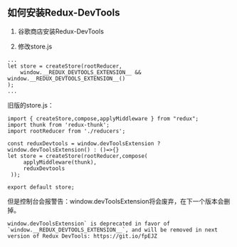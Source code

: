 ## 如何安装Redux-DevTools

1. 谷歌商店安装Redux-DevTools

2. 修改store.js
```
...
let store = createStore(rootReducer,
    window.__REDUX_DEVTOOLS_EXTENSION__ && window.__REDUX_DEVTOOLS_EXTENSION__()
);
...
``` 

旧版的store.js：
```
import { createStore,compose,applyMiddleware } from "redux";
import thunk from 'redux-thunk';
import rootReducer from './reducers';

const reduxDevtools = window.devToolsExtension ? window.devToolsExtension() : ()=>{}
let store = createStore(rootReducer,compose(
     applyMiddleware(thunk),
     reduxDevtools
 ));

export default store;
```
但是控制台会报警告：window.devToolsExtension将会废弃，在下一个版本会删掉。
```
window.devToolsExtension` is deprecated in favor of `window.__REDUX_DEVTOOLS_EXTENSION__`, and will be removed in next version of Redux DevTools: https://git.io/fpEJZ
```